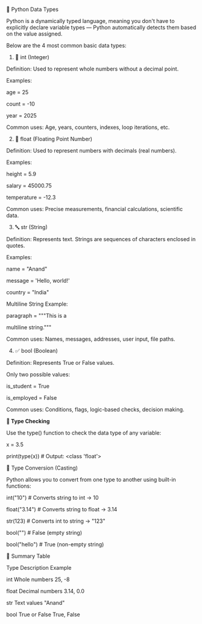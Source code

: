 📘 Python Data Types 

Python is a dynamically typed language, meaning you don't have to explicitly declare variable types — Python automatically detects them based on the value assigned.

Below are the 4 most common basic data types:

1. 🔢 int (Integer)

Definition: Used to represent whole numbers without a decimal point.

Examples:

age = 25

count = -10

year = 2025

Common uses: Age, years, counters, indexes, loop iterations, etc.

2. 🔣 float (Floating Point Number)

Definition: Used to represent numbers with decimals (real numbers).

Examples:

height = 5.9

salary = 45000.75

temperature = -12.3

Common uses: Precise measurements, financial calculations, scientific data.

3. 🔤 str (String)

Definition: Represents text. Strings are sequences of characters enclosed in quotes.

Examples:

name = "Anand"

message = 'Hello, world!'

country = "India"

Multiline String Example:

paragraph = """This is a

multiline string."""

Common uses: Names, messages, addresses, user input, file paths.

4. ✅ bool (Boolean)

Definition: Represents True or False values.

Only two possible values:

is_student = True

is_employed = False

Common uses: Conditions, flags, logic-based checks, decision making.

**🧪 Type Checking**

Use the type() function to check the data type of any variable:

x = 3.5

print(type(x))  # Output: <class 'float'>

🔄 Type Conversion (Casting)

Python allows you to convert from one type to another using built-in functions:


int("10")       # Converts string to int → 10

float("3.14")   # Converts string to float → 3.14

str(123)        # Converts int to string → "123"

bool("")        # False (empty string)

bool("hello")   # True (non-empty string)

📝 Summary Table

Type	Description	Example

int	Whole numbers	25, -8

float	Decimal numbers	3.14, 0.0

str	Text values	"Anand"

bool	True or False	True, False
